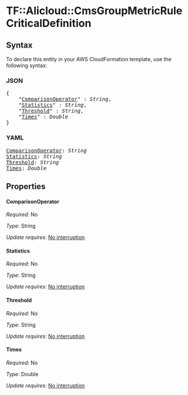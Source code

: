 # TF::Alicloud::CmsGroupMetricRule CriticalDefinition

## Syntax

To declare this entity in your AWS CloudFormation template, use the following syntax:

### JSON

<pre>
{
    "<a href="#comparisonoperator" title="ComparisonOperator">ComparisonOperator</a>" : <i>String</i>,
    "<a href="#statistics" title="Statistics">Statistics</a>" : <i>String</i>,
    "<a href="#threshold" title="Threshold">Threshold</a>" : <i>String</i>,
    "<a href="#times" title="Times">Times</a>" : <i>Double</i>
}
</pre>

### YAML

<pre>
<a href="#comparisonoperator" title="ComparisonOperator">ComparisonOperator</a>: <i>String</i>
<a href="#statistics" title="Statistics">Statistics</a>: <i>String</i>
<a href="#threshold" title="Threshold">Threshold</a>: <i>String</i>
<a href="#times" title="Times">Times</a>: <i>Double</i>
</pre>

## Properties

#### ComparisonOperator

_Required_: No

_Type_: String

_Update requires_: [No interruption](https://docs.aws.amazon.com/AWSCloudFormation/latest/UserGuide/using-cfn-updating-stacks-update-behaviors.html#update-no-interrupt)

#### Statistics

_Required_: No

_Type_: String

_Update requires_: [No interruption](https://docs.aws.amazon.com/AWSCloudFormation/latest/UserGuide/using-cfn-updating-stacks-update-behaviors.html#update-no-interrupt)

#### Threshold

_Required_: No

_Type_: String

_Update requires_: [No interruption](https://docs.aws.amazon.com/AWSCloudFormation/latest/UserGuide/using-cfn-updating-stacks-update-behaviors.html#update-no-interrupt)

#### Times

_Required_: No

_Type_: Double

_Update requires_: [No interruption](https://docs.aws.amazon.com/AWSCloudFormation/latest/UserGuide/using-cfn-updating-stacks-update-behaviors.html#update-no-interrupt)

